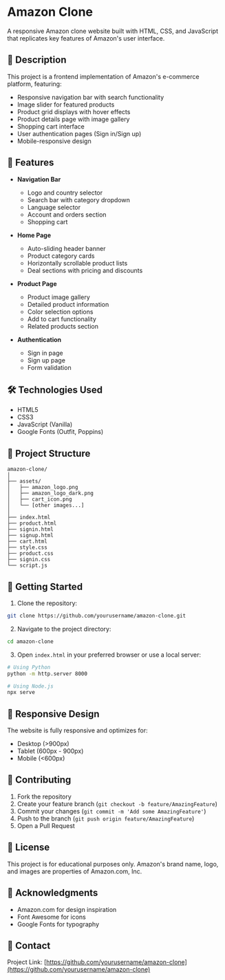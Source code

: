 # Amazon Clone

A responsive Amazon clone website built with HTML, CSS, and JavaScript that replicates key features of Amazon's user interface.

## 📝 Description

This project is a frontend implementation of Amazon's e-commerce platform, featuring:

- Responsive navigation bar with search functionality
- Image slider for featured products
- Product grid displays with hover effects
- Product details page with image gallery
- Shopping cart interface
- User authentication pages (Sign in/Sign up)
- Mobile-responsive design

## 🚀 Features

- **Navigation Bar**
  - Logo and country selector
  - Search bar with category dropdown
  - Language selector
  - Account and orders section
  - Shopping cart

- **Home Page**
  - Auto-sliding header banner
  - Product category cards
  - Horizontally scrollable product lists
  - Deal sections with pricing and discounts

- **Product Page**
  - Product image gallery
  - Detailed product information
  - Color selection options
  - Add to cart functionality
  - Related products section

- **Authentication**
  - Sign in page
  - Sign up page
  - Form validation

## 🛠️ Technologies Used

- HTML5
- CSS3
- JavaScript (Vanilla)
- Google Fonts (Outfit, Poppins)

## 📂 Project Structure

```
amazon-clone/
│
├── assets/
│   ├── amazon_logo.png
│   ├── amazon_logo_dark.png
│   ├── cart_icon.png
│   └── [other images...]
│
├── index.html
├── product.html
├── signin.html
├── signup.html
├── cart.html
├── style.css
├── product.css
├── signin.css
└── script.js
```

## 🎯 Getting Started

1. Clone the repository:
```bash
git clone https://github.com/yourusername/amazon-clone.git
```

2. Navigate to the project directory:
```bash
cd amazon-clone
```

3. Open `index.html` in your preferred browser or use a local server:
```bash
# Using Python
python -m http.server 8000

# Using Node.js
npx serve
```

## 📱 Responsive Design

The website is fully responsive and optimizes for:
- Desktop (>900px)
- Tablet (600px - 900px)
- Mobile (<600px)

## 🤝 Contributing

1. Fork the repository
2. Create your feature branch (`git checkout -b feature/AmazingFeature`)
3. Commit your changes (`git commit -m 'Add some AmazingFeature'`)
4. Push to the branch (`git push origin feature/AmazingFeature`)
5. Open a Pull Request

## 📄 License

This project is for educational purposes only. Amazon's brand name, logo, and images are properties of Amazon.com, Inc.

## 🙏 Acknowledgments

- Amazon.com for design inspiration
- Font Awesome for icons
- Google Fonts for typography

## 📧 Contact


Project Link: [https://github.com/yourusername/amazon-clone](https://github.com/yourusername/amazon-clone)
